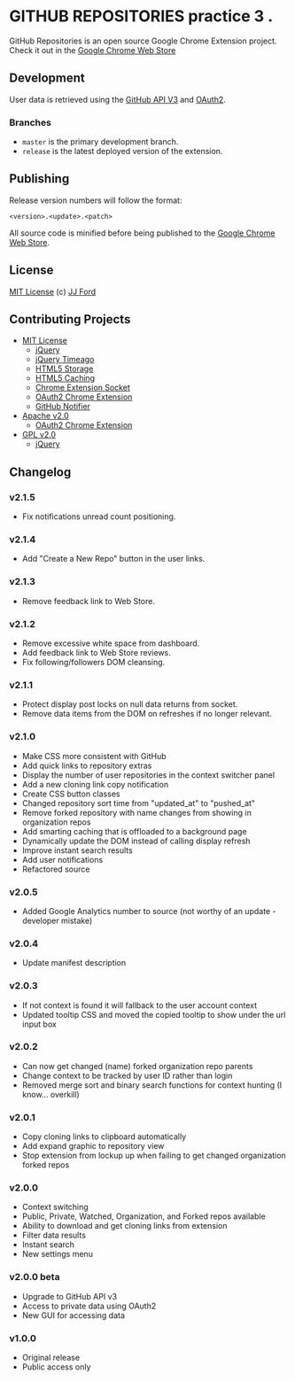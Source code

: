 GITHUB REPOSITORIES     practice 3 .  
===================
GitHub Repositories is an open source Google Chrome Extension project.
Check it out in the [Google Chrome Web Store](https://chrome.google.com/webstore/detail/jgekomkdphbcbfpnfjgcmjnnhfikinmn)

Development
-----------
User data is retrieved using the [GitHub API V3](http://developer.github.com/v3/) and [OAuth2](http://oauth.net/2/).

### Branches ###
- `master` is the primary development branch.
- `release` is the latest deployed version of the extension.

Publishing
----------
Release version numbers will follow the format:

`<version>.<update>.<patch>`

All source code is minified before being published to the [Google Chrome Web Store](https://chrome.google.com/webstore/detail/jgekomkdphbcbfpnfjgcmjnnhfikinmn).

License
-------
[MIT License](http://en.wikipedia.org/wiki/MIT_License) (c) [JJ Ford](http://jjnford.com)

Contributing Projects
---------------------
- [MIT License](http://en.wikipedia.org/wiki/MIT_License)
  - [jQuery](https://github.com/jquery/jquery)
  - [jQuery Timeago](https://github.com/rmm5t/jquery-timeago)
  - [HTML5 Storage](https://github.com/jjNford/html5-storage)
  - [HTML5 Caching](https://github.com/jjNford/html5-caching)
  - [Chrome Extension Socket](https://github.com/jjNford/chrome-extension-socket)
  - [OAuth2 Chrome Extension](https://github.com/jjNford/oauth2-chrome-extension)
  - [GitHub Notifier](https://github.com/sindresorhus/GitHub-Notifier)
- [Apache v2.0](http://www.apache.org/licenses/LICENSE-2.0.html)
  - [OAuth2 Chrome Extension](https://github.com/jjNford/oauth2-chrome-extension)
- [GPL v2.0](http://www.gnu.org/licenses/gpl-2.0.html)
   - [jQuery](https://github.com/jquery/jquery)


Changelog
---------

### v2.1.5
- Fix notifications unread count positioning.

### v2.1.4
- Add "Create a New Repo" button in the user links.

### v2.1.3
- Remove feedback link to Web Store.

### v2.1.2
- Remove excessive white space from dashboard.
- Add feedback link to Web Store reviews.
- Fix following/followers DOM cleansing. 

### v2.1.1
- Protect display post locks on null data returns from socket.
- Remove data items from the DOM on refreshes if no longer relevant.

### v2.1.0
- Make CSS more consistent with GitHub
- Add quick links to repository extras
- Display the number of user repositories in the context switcher panel
- Add a new cloning link copy notification
- Create CSS button classes
- Changed repository sort time from "updated_at" to "pushed_at"
- Remove forked repository with name changes from showing in organization repos
- Add smarting caching that is offloaded to a background page
- Dynamically update the DOM instead of calling display refresh
- Improve instant search results
- Add user notifications
- Refactored source

### v2.0.5
- Added Google Analytics number to source (not worthy of an update - developer mistake)

### v2.0.4
- Update manifest description

### v2.0.3
- If not context is found it will fallback to the user account context
- Updated tooltip CSS and moved the copied tooltip to show under the url input box

### v2.0.2
- Can now get changed (name) forked organization repo parents
- Change context to be tracked by user ID rather than login
- Removed merge sort and binary search functions for context hunting (I know... overkill)

### v2.0.1
- Copy cloning links to clipboard automatically
- Add expand graphic to repository view
- Stop extension from lockup up when failing to get changed organization forked repos

### v2.0.0
- Context switching
- Public, Private, Watched, Organization, and Forked repos available
- Ability to download and get cloning links from extension
- Filter data results
- Instant search
- New settings menu

### v2.0.0 beta
- Upgrade to GitHub API v3
- Access to private data using OAuth2
- New GUI for accessing data

### v1.0.0
- Original release
- Public access only